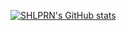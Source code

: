 [![SHLPRN's GitHub stats](https://github-readme-stats-ruby-one.vercel.app/api?username=shlprn&theme=algolia&show_icons=true?count_private=true)](https://github.com/anuraghazra/github-readme-stats)
